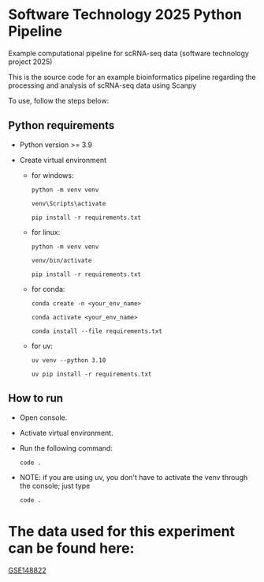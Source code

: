 # Software Technology 2025 Python Pipeline
Example computational pipeline for scRNA-seq data (software technology project 2025)

This is the source code for an example bioinformatics pipeline regarding the processing and analysis of scRNA-seq data using Scanpy

To use, follow the steps below:

## Python requirements

- Python version >= 3.9

- Create virtual environment

  - for windows:

    ```
    python -m venv venv

    venv\Scripts\activate

    pip install -r requirements.txt
    ```

  - for linux:

    ```
    python -m venv venv

    venv/bin/activate

    pip install -r requirements.txt
    ```

  - for conda:

    ```
    conda create -n <your_env_name>

    conda activate <your_env_name>

    conda install --file requirements.txt
    ```

  - for uv:

    ```
    uv venv --python 3.10

    uv pip install -r requirements.txt
    ```

   

## How to run

- Open console.

- Activate virtual environment.

- Run the following command:

  ```
  code .
  ```

- NOTE: if you are using uv, you don't have to activate the venv through the console; just type 

  ```
  code .
  ```

# The data used for this experiment can be found here:

[GSE148822](https://www.ncbi.nlm.nih.gov/geo/query/acc.cgi?acc=GSE148822)

